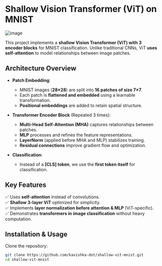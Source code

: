 # **Shallow Vision Transformer (ViT) on MNIST**  

![image](https://github.com/user-attachments/assets/1453525e-c3e9-4193-94d3-d4bb69733409)


This project implements a **shallow Vision Transformer (ViT) with 3 encoder blocks** for MNIST classification. Unlike traditional CNNs, ViT **uses self-attention** to model relationships between image patches.  

## **Architecture Overview**  

- **Patch Embedding**:  
  - MNIST images (**28×28**) are split into **16 patches of size 7×7**.  
  - Each patch is **flattened and embedded** using a learnable transformation.  
  - **Positional embeddings** are added to retain spatial structure.  

- **Transformer Encoder Block** (Repeated 3 times):  
  - **Multi-Head Self-Attention (MHA)** captures relationships between patches.  
  - **MLP** processes and refines the feature representations.  
  - **LayerNorm** (applied before MHA and MLP) stabilizes training.  
  - **Residual connections** improve gradient flow and optimization.  

- **Classification**:  
  - Instead of a **[CLS] token**, we use the **first token itself** for classification.  

## **Key Features**  

✅ Uses **self-attention** instead of convolutions.  
✅ **Shallow 3-layer ViT** optimized for simplicity.  
✅ Implements **layer normalization before attention & MLP** (ViT-specific).  
✅ Demonstrates **transformers in image classification** without heavy computation.  


## **Installation & Usage**  

Clone the repository:  
```bash
git clone https://github.com/kavishka-dot/shallow-vit-mnist.git
cd shallow-vit-mnist
